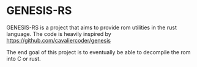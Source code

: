 # **GENESIS-RS**

GENESIS-RS is a project that aims to provide rom utilities in the rust language. The code is heavily inspired by https://github.com/cavaliercoder/genesis

The end goal of this project is to eventually be able to decompile the rom into C or rust.